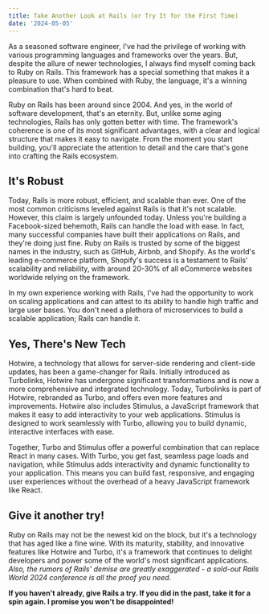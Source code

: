 ```yaml
---
title: Take Another Look at Rails (or Try It for the First Time)
date: '2024-05-05'
---
```


As a seasoned software engineer, I've had the privilege of working with various programming languages and frameworks over the years. But, despite the allure of newer technologies, I always find myself coming back to Ruby on Rails. This framework has a special something that makes it a pleasure to use. When combined with Ruby, the language, it's a winning combination that's hard to beat.

Ruby on Rails has been around since 2004. And yes, in the world of software development, that's an eternity. But, unlike some aging technologies, Rails has only gotten better with time. The framework's coherence is one of its most significant advantages, with a clear and logical structure that makes it easy to navigate. From the moment you start building, you'll appreciate the attention to detail and the care that's gone into crafting the Rails ecosystem.

## It's Robust

Today, Rails is more robust, efficient, and scalable than ever. One of the most common criticisms leveled against Rails is that it's not scalable. However, this claim is largely unfounded today. Unless you're building a Facebook-sized behemoth, Rails can handle the load with ease. In fact, many successful companies have built their applications on Rails, and they're doing just fine. Ruby on Rails is trusted by some of the biggest names in the industry, such as GitHub, Airbnb, and Shopify. As the world's leading e-commerce platform, Shopify's success is a testament to Rails' scalability and reliability, with around 20-30% of all eCommerce websites worldwide relying on the framework.

In my own experience working with Rails, I've had the opportunity to work on scaling applications and can attest to its ability to handle high traffic and large user bases. You don't need a plethora of microservices to build a scalable application; Rails can handle it.

## Yes, There's New Tech

Hotwire, a technology that allows for server-side rendering and client-side updates, has been a game-changer for Rails. Initially introduced as Turbolinks, Hotwire has undergone significant transformations and is now a more comprehensive and integrated technology. Today, Turbolinks is part of Hotwire, rebranded as Turbo, and offers even more features and improvements. Hotwire also includes Stimulus, a JavaScript framework that makes it easy to add interactivity to your web applications. Stimulus is designed to work seamlessly with Turbo, allowing you to build dynamic, interactive interfaces with ease.

Together, Turbo and Stimulus offer a powerful combination that can replace React in many cases. With Turbo, you get fast, seamless page loads and navigation, while Stimulus adds interactivity and dynamic functionality to your application. This means you can build fast, responsive, and engaging user experiences without the overhead of a heavy JavaScript framework like React.

## Give it another try!

Ruby on Rails may not be the newest kid on the block, but it's a technology that has aged like a fine wine. With its maturity, stability, and innovative features like Hotwire and Turbo, it's a framework that continues to delight developers and power some of the world's most significant applications. *Also, the rumors of Rails' demise are greatly exaggerated - a sold-out Rails World 2024 conference is all the proof you need.*

**If you haven't already, give Rails a try. If you did in the past, take it for a spin again. I promise you won't be disappointed!**
